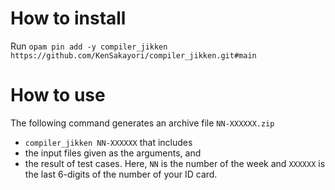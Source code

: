 How to install
==============
Run `opam pin add -y compiler_jikken https://github.com/KenSakayori/compiler_jikken.git#main`


How to use
==========
The following command generates an archive file `NN-XXXXXX.zip`
- `compiler_jikken NN-XXXXXX`
that includes
- the input files given as the arguments, and
- the result of test cases.
Here, `NN` is the number of the week and `XXXXXX` is the last 6-digits of the number of your ID card.
